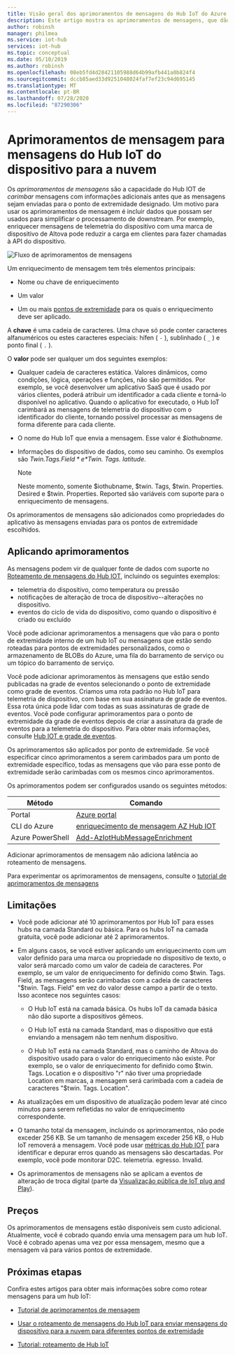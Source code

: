 ```yaml
---
title: Visão geral dos aprimoramentos de mensagens do Hub IoT do Azure
description: Este artigo mostra os aprimoramentos de mensagens, que dão ao Hub IoT a capacidade de carimbar mensagens com informações adicionais antes que as mensagens sejam enviadas para o ponto de extremidade designado.
author: robinsh
manager: philmea
ms.service: iot-hub
services: iot-hub
ms.topic: conceptual
ms.date: 05/10/2019
ms.author: robinsh
ms.openlocfilehash: 08eb5fd4d28421105988d64b99afb441a0b824f4
ms.sourcegitcommit: dccb85aed33d9251048024faf7ef23c94d695145
ms.translationtype: MT
ms.contentlocale: pt-BR
ms.lasthandoff: 07/28/2020
ms.locfileid: "87290306"
---
```

# <a name="message-enrichments-for-device-to-cloud-iot-hub-messages"></a>Aprimoramentos de mensagem para mensagens do Hub IoT do dispositivo para a nuvem

Os *aprimoramentos de mensagens* são a capacidade do Hub IOT de *carimbar* mensagens com informações adicionais antes que as mensagens sejam enviadas para o ponto de extremidade designado. Um motivo para usar os aprimoramentos de mensagem é incluir dados que possam ser usados para simplificar o processamento de downstream. Por exemplo, enriquecer mensagens de telemetria do dispositivo com uma marca de dispositivo de Altova pode reduzir a carga em clientes para fazer chamadas à API do dispositivo.

![Fluxo de aprimoramentos de mensagens](./media/iot-hub-message-enrichments-overview/message-enrichments-flow.png)

Um enriquecimento de mensagem tem três elementos principais:

* Nome ou chave de enriquecimento

* Um valor

* Um ou mais [pontos de extremidade](iot-hub-devguide-endpoints.md) para os quais o enriquecimento deve ser aplicado.

A **chave** é uma cadeia de caracteres. Uma chave só pode conter caracteres alfanuméricos ou estes caracteres especiais: hífen ( `-` ), sublinhado ( `_` ) e ponto final ( `.` ).

O **valor** pode ser qualquer um dos seguintes exemplos:

* Qualquer cadeia de caracteres estática. Valores dinâmicos, como condições, lógica, operações e funções, não são permitidos. Por exemplo, se você desenvolver um aplicativo SaaS que é usado por vários clientes, poderá atribuir um identificador a cada cliente e torná-lo disponível no aplicativo. Quando o aplicativo for executado, o Hub IoT carimbará as mensagens de telemetria do dispositivo com o identificador do cliente, tornando possível processar as mensagens de forma diferente para cada cliente.

* O nome do Hub IoT que envia a mensagem. Esse valor é *$iothubname*.

* Informações do dispositivo de dados, como seu caminho. Os exemplos são *$Twin. Tags. Field* e *$Twin. Tags. latitude*.

   > [!NOTE]
   > Neste momento, somente $iothubname, $twin. Tags, $twin. Properties. Desired e $twin. Properties. Reported são variáveis com suporte para o enriquecimento de mensagens.

Os aprimoramentos de mensagens são adicionados como propriedades do aplicativo às mensagens enviadas para os pontos de extremidade escolhidos.  

## <a name="applying-enrichments"></a>Aplicando aprimoramentos

As mensagens podem vir de qualquer fonte de dados com suporte no [Roteamento de mensagens do Hub IOT](iot-hub-devguide-messages-d2c.md), incluindo os seguintes exemplos:

* telemetria do dispositivo, como temperatura ou pressão
* notificações de alteração de troca de dispositivo--alterações no dispositivo.
* eventos do ciclo de vida do dispositivo, como quando o dispositivo é criado ou excluído

Você pode adicionar aprimoramentos a mensagens que vão para o ponto de extremidade interno de um hub IoT ou mensagens que estão sendo roteadas para pontos de extremidades personalizados, como o armazenamento de BLOBs do Azure, uma fila do barramento de serviço ou um tópico do barramento de serviço.

Você pode adicionar aprimoramentos às mensagens que estão sendo publicadas na grade de eventos selecionando o ponto de extremidade como grade de eventos. Criamos uma rota padrão no Hub IoT para telemetria de dispositivo, com base em sua assinatura de grade de eventos. Essa rota única pode lidar com todas as suas assinaturas de grade de eventos. Você pode configurar aprimoramentos para o ponto de extremidade da grade de eventos depois de criar a assinatura da grade de eventos para a telemetria do dispositivo. Para obter mais informações, consulte [Hub IOT e grade de eventos](iot-hub-event-grid.md).

Os aprimoramentos são aplicados por ponto de extremidade. Se você especificar cinco aprimoramentos a serem carimbados para um ponto de extremidade específico, todas as mensagens que vão para esse ponto de extremidade serão carimbadas com os mesmos cinco aprimoramentos.

Os aprimoramentos podem ser configurados usando os seguintes métodos:

| **Método** | **Comando** |
| ----- | -----| 
| Portal | [Azure portal](https://portal.azure.com) | Consulte o [tutorial de aprimoramentos de mensagem](tutorial-message-enrichments.md) | 
| CLI do Azure   | [enriquecimento de mensagem AZ Hub IOT](https://docs.microsoft.com/cli/azure/iot/hub/message-enrichment?view=azure-cli-latest) |
| Azure PowerShell | [Add-AzIotHubMessageEnrichment](https://docs.microsoft.com/powershell/module/az.iothub/add-aziothubmessageenrichment) |

Adicionar aprimoramentos de mensagem não adiciona latência ao roteamento de mensagens.

Para experimentar os aprimoramentos de mensagens, consulte o [tutorial de aprimoramentos de mensagens](tutorial-message-enrichments.md)

## <a name="limitations"></a>Limitações

* Você pode adicionar até 10 aprimoramentos por Hub IoT para esses hubs na camada Standard ou básica. Para os hubs IoT na camada gratuita, você pode adicionar até 2 aprimoramentos.

* Em alguns casos, se você estiver aplicando um enriquecimento com um valor definido para uma marca ou propriedade no dispositivo de texto, o valor será marcado como um valor de cadeia de caracteres. Por exemplo, se um valor de enriquecimento for definido como $twin. Tags. Field, as mensagens serão carimbadas com a cadeia de caracteres "$twin. Tags. Field" em vez do valor desse campo a partir de o texto. Isso acontece nos seguintes casos:

   * O Hub IoT está na camada básica. Os hubs IoT da camada básica não dão suporte a dispositivos gêmeos.

   * O Hub IoT está na camada Standard, mas o dispositivo que está enviando a mensagem não tem nenhum dispositivo.

   * O Hub IoT está na camada Standard, mas o caminho de Altova do dispositivo usado para o valor do enriquecimento não existe. Por exemplo, se o valor de enriquecimento for definido como $twin. Tags. Location e o dispositivo "r" não tiver uma propriedade Location em marcas, a mensagem será carimbada com a cadeia de caracteres "$twin. Tags. Location". 

* As atualizações em um dispositivo de atualização podem levar até cinco minutos para serem refletidas no valor de enriquecimento correspondente.

* O tamanho total da mensagem, incluindo os aprimoramentos, não pode exceder 256 KB. Se um tamanho de mensagem exceder 256 KB, o Hub IoT removerá a mensagem. Você pode usar [métricas do Hub IOT](iot-hub-metrics.md) para identificar e depurar erros quando as mensagens são descartadas. Por exemplo, você pode monitorar D2C. telemetria. egresso. Invalid.

* Os aprimoramentos de mensagens não se aplicam a eventos de alteração de troca digital (parte da [Visualização pública de IoT plug and Play](../iot-pnp/overview-iot-plug-and-play.md)).

## <a name="pricing"></a>Preços

Os aprimoramentos de mensagens estão disponíveis sem custo adicional. Atualmente, você é cobrado quando envia uma mensagem para um hub IoT. Você é cobrado apenas uma vez por essa mensagem, mesmo que a mensagem vá para vários pontos de extremidade.

## <a name="next-steps"></a>Próximas etapas

Confira estes artigos para obter mais informações sobre como rotear mensagens para um hub IoT:

* [Tutorial de aprimoramentos de mensagem](tutorial-message-enrichments.md)

* [Usar o roteamento de mensagens do Hub IoT para enviar mensagens do dispositivo para a nuvem para diferentes pontos de extremidade](iot-hub-devguide-messages-d2c.md)

* [Tutorial: roteamento de Hub IoT](tutorial-routing.md)

